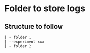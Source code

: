 # Folder to store logs


## Structure to follow
```
| - folder 1
| --experiment xxx
| - folder 2
```


